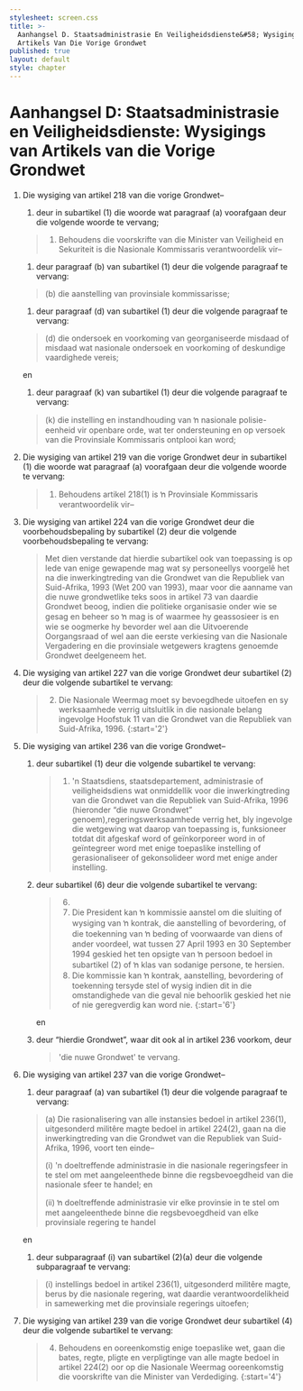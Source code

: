 ```yaml
---
stylesheet: screen.css
title: >-
  Aanhangsel D. Staatsadministrasie En Veiligheidsdienste&#58; Wysigings Van
  Artikels Van Die Vorige Grondwet
published: true
layout: default
style: chapter
---
```


# Aanhangsel D: Staatsadministrasie en Veiligheidsdienste: Wysigings van Artikels van die Vorige Grondwet

1.	Die wysiging van artikel 218 van die vorige Grondwet–
	1.	deur in subartikel (1) die woorde wat paragraaf (a) voorafgaan deur die volgende woorde te vervang;

	> 1.	Behoudens die voorskrifte van die Minister van Veiligheid en Sekuriteit is die Nasionale Kommissaris verantwoordelik vir–

	1.	deur paragraaf (b) van subartikel (1) deur die volgende paragraaf te vervang:
	
	> (b) die aanstelling van provinsiale kommissarisse;
	
	1.	deur paragraaf (d) van subartikel (1) deur die volgende paragraaf te vervang:

	> (d) die ondersoek en voorkoming van georganiseerde misdaad of misdaad wat nasionale ondersoek en voorkoming of deskundige vaardighede vereis;
	
	en

	1.	deur paragraaf (k) van subartikel (1) deur die volgende paragraaf te vervang:

	> (k) die instelling en instandhouding van ŉ nasionale polisie-eenheid vir openbare orde, wat ter ondersteuning en op versoek van die Provinsiale Kommissaris ontplooi kan word;

2.	Die wysiging van artikel 219 van die vorige Grondwet deur in subartikel (1) die woorde wat paragraaf (a) voorafgaan deur die volgende woorde te vervang:

	> 1.	Behoudens artikel 218(1) is ŉ Provinsiale Kommissaris verantwoordelik vir–
	
3.	Die wysiging van artikel 224 van die vorige Grondwet deur die voorbehoudsbepaling by subartikel (2) deur die volgende voorbehoudsbepaling te vervang:

	> Met dien verstande dat hierdie subartikel ook van toepassing is op lede van enige gewapende mag wat sy personeellys voorgelê het na die inwerkingtreding van die Grondwet van die Republiek van Suid-Afrika, 1993 (Wet 200 van 1993), maar voor die aanname van die nuwe grondwetlike teks soos in artikel 73 van daardie Grondwet beoog, indien die politieke organisasie onder wie se gesag en beheer so ŉ mag is of waarmee hy geassosieer is en wie se oogmerke hy bevorder wel aan die Uitvoerende Oorgangsraad of wel aan die eerste verkiesing van die Nasionale Vergadering en die provinsiale wetgewers kragtens genoemde Grondwet deelgeneem het.

4.	Die wysiging van artikel 227 van die vorige Grondwet deur subartikel (2) deur die volgende subartikel te vervang:

	> 2.	Die Nasionale Weermag moet sy bevoegdhede uitoefen en sy werksaamhede verrig uitsluitlik in die nasionale belang ingevolge Hoofstuk 11 van die Grondwet van die Republiek van Suid-Afrika, 1996.
	> {:start='2'}

5.	Die wysiging van artikel 236 van die vorige Grondwet–
	1.	deur subartikel (1) deur die volgende subartikel te vervang:

		> 1.	'n Staatsdiens, staatsdepartement, administrasie of veiligheidsdiens wat onmiddellik voor die inwerkingtreding van die Grondwet van die Republiek van Suid-Afrika, 1996 (hieronder “die nuwe Grondwet” genoem),regeringswerksaamhede verrig het, bly ingevolge die wetgewing wat daarop van toepassing is, funksioneer totdat dit afgeskaf word of geïnkorporeer word in of geïntegreer word met enige toepaslike instelling of gerasionaliseer of gekonsolideer word met enige ander instelling.

	1.	deur subartikel (6) deur die volgende subartikel te vervang:

		> 6.	
		>	1.	Die President kan ŉ kommissie aanstel om die sluiting of wysiging van ŉ kontrak, die aanstelling of bevordering, of die toekenning van ŉ beding of voorwaarde van diens of ander voordeel, wat tussen 27 April 1993 en 30 September 1994 geskied het ten opsigte van ŉ persoon bedoel in subartikel (2) of ŉ klas van sodanige persone, te hersien.
		>	1.	Die kommissie kan ŉ kontrak, aanstelling, bevordering of toekenning tersyde stel of wysig indien dit in die omstandighede van die geval nie behoorlik geskied het nie of nie geregverdig kan word nie.
		> {:start='6'}
	
		en
	
	1.	deur “hierdie Grondwet”, waar dit ook al in artikel 236 voorkom, deur 
	
		> 'die nuwe Grondwet' te vervang.

6.	Die wysiging van artikel 237 van die vorige Grondwet–
	1.	deur paragraaf (a) van subartikel (1) deur die volgende paragraaf te vervang:

	> (a) Die rasionalisering van alle instansies bedoel in artikel 236(1), uitgesonderd militêre magte bedoel in artikel 224(2), gaan na die inwerkingtreding van die Grondwet van die Republiek van Suid-Afrika, 1996, voort ten einde–
	> 
	> (i) 'n doeltreffende administrasie in die nasionale regeringsfeer in te stel om met aangeleenthede binne die regsbevoegdheid van die nasionale sfeer te handel; en
	>
	> (ii)	ŉ doeltreffende administrasie vir elke provinsie in te stel om met aangeleenthede binne die regsbevoegdheid van elke provinsiale regering te handel
	
	en

	1.	deur subparagraaf (i) van subartikel (2)(a) deur die volgende subparagraaf te vervang:

	> (i) instellings bedoel in artikel 236(1), uitgesonderd militêre magte, berus by die nasionale regering, wat daardie verantwoordelikheid in samewerking met die provinsiale regerings uitoefen;

7.	Die wysiging van artikel 239 van die vorige Grondwet deur subartikel (4) deur die volgende subartikel te vervang:

	> 4.	Behoudens en ooreenkomstig enige toepaslike wet, gaan die bates, regte, pligte en verpligtinge van alle magte bedoel in artikel 224(2) oor op die Nasionale Weermag ooreenkomstig die voorskrifte van die Minister van Verdediging.
	> {:start='4'}
